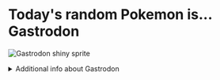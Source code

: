 # Today's random Pokemon is... Gastrodon

![Gastrodon shiny sprite](https://raw.githubusercontent.com/PokeAPI/sprites/master/sprites/pokemon/shiny/423.png)

<details>
<summary>Additional info about Gastrodon</summary>

| srpite type | image |
|------|------|
| back_default | ![Gastrodon back_default sprite](https://raw.githubusercontent.com/PokeAPI/sprites/master/sprites/pokemon/back/423.png) |
| back_shiny | ![Gastrodon back_shiny sprite](https://raw.githubusercontent.com/PokeAPI/sprites/master/sprites/pokemon/back/shiny/423.png) |
| front_default | ![Gastrodon front_default sprite](https://raw.githubusercontent.com/PokeAPI/sprites/master/sprites/pokemon/423.png) | </details>